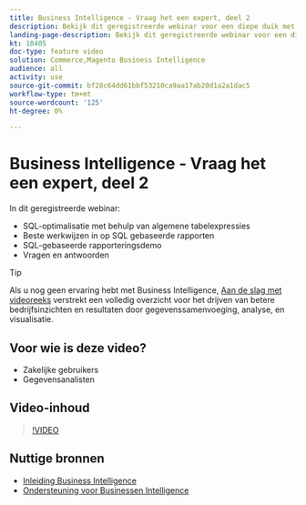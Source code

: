```yaml
---
title: Business Intelligence - Vraag het een expert, deel 2
description: Bekijk dit geregistreerde webinar voor een diepe duik met het het productteam van de Business Intelligence, met inbegrip van op SQL-Gebaseerde rapportering.
landing-page-description: Bekijk dit geregistreerde webinar voor een diepe duik met het het productteam van de Business Intelligence, met inbegrip van op SQL-Gebaseerde rapportering.
kt: 10405
doc-type: feature video
solution: Commerce,Magento Business Intelligence
audience: all
activity: use
source-git-commit: bf28c64dd61bbf53210ca9aa17ab20d1a2a1dac5
workflow-type: tm+mt
source-wordcount: '125'
ht-degree: 0%

---
```


# Business Intelligence - Vraag het een expert, deel 2

In dit geregistreerde webinar:

- SQL-optimalisatie met behulp van algemene tabelexpressies
- Beste werkwijzen in op SQL gebaseerde rapporten
- SQL-gebaseerde rapporteringsdemo
- Vragen en antwoorden

>[!TIP]
>
>Als u nog geen ervaring hebt met Business Intelligence, [Aan de slag met videoreeks](./../1-overview.md) verstrekt een volledig overzicht voor het drijven van betere bedrijfsinzichten en resultaten door gegevenssamenvoeging, analyse, en visualisatie.

## Voor wie is deze video?

- Zakelijke gebruikers
- Gegevensanalisten

## Video-inhoud

>[!VIDEO](https://video.tv.adobe.com/v/342410?quality=12&learn=on)

## Nuttige bronnen

- [Inleiding Business Intelligence](https://docs.magento.com/mbi/getting-started/getting-started.html)
- [Ondersteuning voor Businessen Intelligence](https://support.magento.com/hc/en-us/articles/360016730811)
